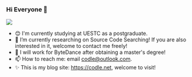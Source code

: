 ### Hi Everyone 👋

<div>
  <p>
  <a href="https://github.com/Codle">
  <img src="https://github-readme-stats.vercel.app/api?username=Codle&show_icons=true&theme=onedark" />
  </a>
</div>

- 😊 I'm currently studying at UESTC as a postgraduate.
- 🌱 I’m currently researching on Source Code Searching! If you are also interested in it, welcome to contact me freely!
- 🔭 I will work for ByteDance after obtaining a master's degree!
- 📫 How to reach me: email codle@outlook.com.
- ✨ This is my blog site: https://codle.net, welcome to visit!
